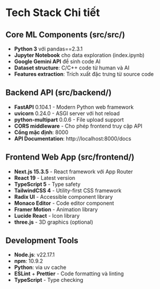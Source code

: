 # Tech Stack Chi tiết

## Core ML Components (src/src/)

- **Python 3** với pandas==2.3.1
- **Jupyter Notebook** cho data exploration (index.ipynb)
- **Google Gemini API** để sinh code AI
- **Dataset structure**: C/C++ code từ human và AI
- **Features extraction**: Trích xuất đặc trưng từ source code

## Backend API (src/backend/)

- **FastAPI** 0.104.1 - Modern Python web framework
- **uvicorn** 0.24.0 - ASGI server với hot reload
- **python-multipart** 0.0.6 - File upload support
- **CORS middleware** - Cho phép frontend truy cập API
- **Cổng mặc định**: 8000
- **API Documentation**: http://localhost:8000/docs

## Frontend Web App (src/frontend/)

- **Next.js 15.3.5** - React framework với App Router
- **React 19** - Latest version
- **TypeScript 5** - Type safety
- **TailwindCSS 4** - Utility-first CSS framework
- **Radix UI** - Accessible component library
- **Monaco Editor** - Code editor component
- **Framer Motion** - Animation library
- **Lucide React** - Icon library
- **three.js** - 3D graphics (optional)

## Development Tools

- **Node.js**: v22.17.1
- **npm**: 10.9.2
- **Python**: via uv cache
- **ESLint** + **Prettier** - Code formatting và linting
- **TypeScript** - Type checking
